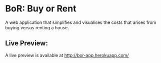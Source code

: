 # BoR: Buy or Rent
A web application that simplifies and visualises the costs that arises from buying versus renting a house.

## Live Preview:
A live preview is available at http://bor-app.herokuapp.com/
